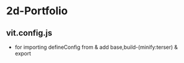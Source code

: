 ﻿# 2d-Portfolio

## vit.config.js

- for importing defineConfig from & add base,build-(minify:terser) & export
